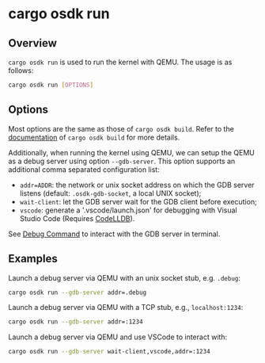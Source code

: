 # cargo osdk run

## Overview

`cargo osdk run` is used to run the kernel with QEMU.
The usage is as follows:

```bash
cargo osdk run [OPTIONS]
```

## Options

Most options are the same as those of `cargo osdk build`.
Refer to the [documentation](build.md) of `cargo osdk build`
for more details.

Additionally, when running the kernel using QEMU, we can setup the QEMU as a
debug server using option `--gdb-server`. This option supports an additional
comma separated configuration list:

 - `addr=ADDR`: the network or unix socket address on which the GDB server listens
    (default: `.osdk-gdb-socket`, a local UNIX socket);
 - `wait-client`: let the GDB server wait for the GDB client before execution;
 - `vscode`: generate a '.vscode/launch.json' for debugging with Visual Studio Code
    (Requires [CodeLLDB](https://marketplace.visualstudio.com/items?itemName=vadimcn.vscode-lldb)).

See [Debug Command](debug.md) to interact with the GDB server in terminal.

## Examples

Launch a debug server via QEMU with an unix socket stub, e.g. `.debug`:

```bash
cargo osdk run --gdb-server addr=.debug
```

Launch a debug server via QEMU with a TCP stub, e.g., `localhost:1234`:

```bash
cargo osdk run --gdb-server addr=:1234
```

Launch a debug server via QEMU and use VSCode to interact with:

```bash
cargo osdk run --gdb-server wait-client,vscode,addr=:1234
```
